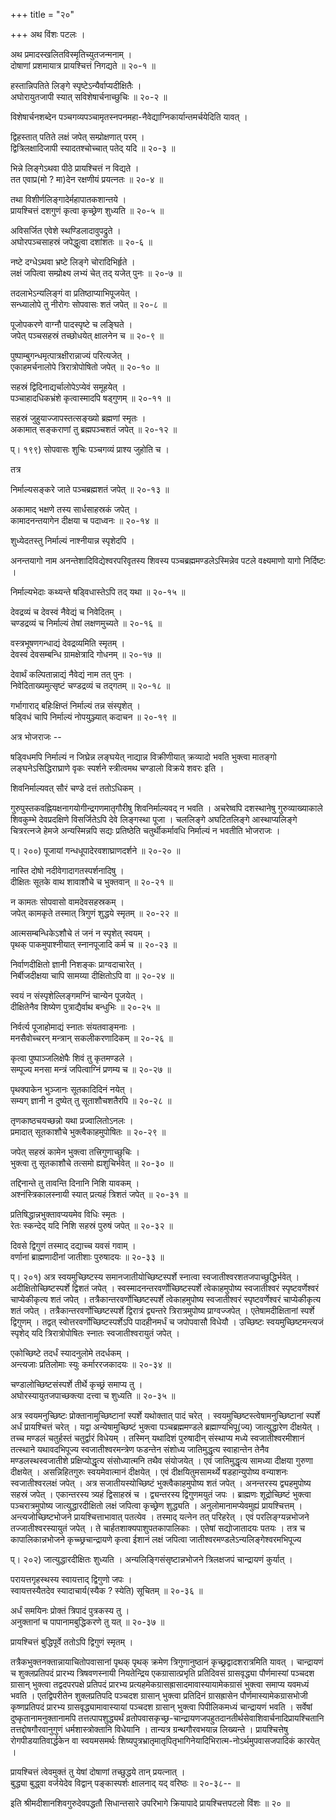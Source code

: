 +++
title = "२०"

+++
अथ विंशः पटलः ।  

अथ प्रमादस्खलितविस्मृतिच्युतजन्मनाम् ।  
दोषाणां प्रशमायात्र प्रायश्चित्तं निगद्यते ॥ २०-१ ॥  

हस्तान्निपतिते लिङ्गे स्पृष्टेऽन्यैर्वाप्यदीक्षितैः ।  
अघोरायुतजापी स्यात् सविशेषार्चनाच्छुचिः ॥ २०-२ ॥  

विशेषार्चनशब्देन पञ्चगव्यपञ्चामृतस्नपनमहा-नैवेद्याग्निकार्यान्तमर्चयेदिति यावत् ।  

द्विहस्तात् पतिते लक्षं जपेत् सम्प्रोक्षणात् परम् ।  
द्वित्रिलक्षादिजापी स्यादतश्चोच्चात् पतेद् यदि ॥ २०-३ ॥  

भिन्ने लिङ्गेऽथवा पीठे प्रायश्चित्तं न विद्यते ।  
तत एवाप्र(मो ? मा)देन रक्षणीयं प्रयत्नतः ॥ २०-४ ॥  

तथा विशीर्णलिङ्गादेर्महापातकशान्तये ।  
प्रायश्चित्तं दशगुणं कृत्वा कृच्छ्रेण शुध्यति ॥ २०-५ ॥  

अविसर्जित एवेशे स्थण्डिलादावुपद्रुते ।  
अघोरपञ्चसाहस्रं जपेद्धुत्वा दशांशतः ॥ २०-६ ॥  

नष्टे दग्धेऽथवा भ्रष्टे लिङ्गे चोरादिभिर्हृते ।  
लक्षं जपित्वा सम्प्रोक्ष्य लभ्यं चेत् तद् यजेत् पुनः ॥ २०-७ ॥  

तदलाभेऽन्यलिङ्गं वा प्रतिष्ठाप्याभिपूजयेत् ।  
सन्ध्यालोपे तु नीरोगः सोपवासः शतं जपेत् ॥ २०-८ ॥  

पूजोपकरणे वाग्नौ पादस्पृष्टे च लङ्घिते ।  
जपेत् पञ्चसहस्रं तच्छोधयेत् क्षालनेन च ॥ २०-९ ॥  

पुष्पाम्बुगन्धमृत्पात्रक्षीरान्नाज्यं परित्यजेत् ।  
एकाहमर्चनालोपे त्रिरात्रोपोषितो जपेत् ॥ २०-१० ॥  

सहस्रं द्विदिनाद्यर्चालोपेऽप्येवं समूहयेत् ।  
पञ्चाहादधिकभ्रंशे कृत्वास्मादपि षड्गुणम् ॥ २०-११ ॥  

सहस्रं जुहुयाज्जापस्तत्सङ्ख्यो ब्रह्मणां स्मृतः ।  
अकामात् सङ्कराणां तु ब्रह्मपञ्चशतं जपेत् ॥ २०-१२ ॥  

प्। १९९) सोपवासः शुचिः पञ्चगव्यं प्राश्य जुहोति च ।  

तत्र  

निर्माल्यसङ्करे जाते पञ्चब्रह्मशतं जपेत् ॥ २०-१३ ॥  

अकामाद् भक्षणे तस्य सार्धसाहस्रकं जपेत् ।  
कामादनन्तयागेन दीक्षया च पदाध्वनः ॥ २०-१४ ॥  

शुध्येदतस्तु निर्माल्यं नाश्नीयान्न स्पृशेदपि ।  

अनन्तयागो नाम अनन्तेशादिविद्येश्वरपरिवृतस्य शिवस्य पञ्चब्रह्ममण्डलेऽस्मिन्नेव पटले वक्ष्यमाणो यागो निर्दिष्टः ।  

निर्माल्यभेदाः कथ्यन्ते षड्विधास्तेऽपि तद् यथा ॥ २०-१५ ॥  

देवद्रव्यं च देवस्वं नैवेद्यं च निवेदितम् ।  
चण्डद्रव्यं च निर्माल्यं तेषां लक्षणमुच्यते ॥ २०-१६ ॥  

वस्त्रभूषणगन्धाद्यं देवद्रव्यमिति स्मृतम् ।  
देवस्वं देवसम्बन्धि ग्रामक्षेत्रादि गोधनम् ॥ २०-१७ ॥  

देवार्थं कल्पितान्नाद्यं नैवेद्यं नाम तत् पुनः ।  
निवेदिताख्यमुत्सृष्टं चण्डद्रव्यं च तद्गतम् ॥ २०-१८ ॥  

गर्भागाराद् बहिःक्षिप्तं निर्माल्यं तन्न संस्पृशेत् ।  
षड्विधं चापि निर्माल्यं नोपयुञ्ज्यात् कदाचन ॥ २०-१९ ॥  

अत्र भोजराजः --  

षड्विधमपि निर्माल्यं न जिघ्रेन्न लङ्घयेत् नाद्यान्न विक्रीणीयात् क्रव्यादो भवति भुक्त्वा मातङ्गो लङ्घनेऽसिद्धिराघ्राणे वृकः स्पर्शने स्त्रीत्वमथ चण्डालो विक्रये शवरः इति ।  

शिवनिर्माल्यवत् सौरं चण्डे दत्तं ततोऽधिकम् ।  

गुरुपुस्तकवह्नियक्षनागयोगीन्द्रगणमातृगौरीषु शिवनिर्माल्यवद् न भवति । अचरेष्वपि दशस्थानेषु गुरुव्याख्याकाले शिवकुम्भे देवप्रदक्षिणे विसर्जितेऽपि देवे लिङ्गस्था पूजा । चललिङ्गे अघटितलिङ्गे आस्थाप्यलिङ्गे चित्ररत्नजे हेमजे अन्यस्मिन्नपि सद्यः प्रतिष्ठेति चतुर्थीकर्मावधि निर्माल्यं न भवतीति भोजराजः ।  

प्। २००) पूजायां गन्धधूपादेरवशाघ्राणदर्शने ॥ २०-२० ॥  

नास्ति दोषो नदीवेगादागतस्पर्शनादिषु ।  
दीक्षितः सूतके वाथ शावाशौचे च भुक्तवान् ॥ २०-२१ ॥  

न कामतः सोपवासो वामदेवसहस्रकम् ।  
जपेत् कामकृते तस्मात् त्रिगुणं शुद्धये स्मृतम् ॥ २०-२२ ॥  

आत्मसम्बन्धिकेऽशौचे तं जनं न स्पृशेत् स्वयम् ।  
पृथक् पाकमुपाश्नीयात् स्नानपूजादि कर्म च ॥ २०-२३ ॥  

निर्वाणदीक्षितो ज्ञानी निशङ्कः प्राग्वदाचारेत् ।  
निर्बीजदीक्षया चापि सामय्या दीक्षितोऽपि वा ॥ २०-२४ ॥  

स्वयं न संस्पृशेल्लिङ्गमग्निं चान्येन पूजयेत् ।  
दीक्षितेनैव शिष्येण पुत्राद्यैर्वाथ बन्धुभिः ॥ २०-२५ ॥  

निर्वर्त्य पूजाहोमाद्यं स्नातः संयतवाङ्मनाः ।  
मनसैवोच्चरन् मन्त्रान् सकलीकरणादिकम् ॥ २०-२६ ॥  

कृत्वा पुष्पाञ्जलिक्षेपैः शिवं तु कृतमण्डले ।  
सम्पूज्य मनसा मन्त्रं जपित्वाग्निं प्रणम्य च ॥ २०-२७ ॥  

पृथक्पाकेन भुञ्जानः सूतकादिदिनं नयेत् ।  
सम्यग् ज्ञानी न दुष्येत् तु सूताशौचशतैरपि ॥ २०-२८ ॥  

तृणकाष्ठचयच्छन्नो यथा प्रज्वालितोऽनलः ।  
प्रमादात् सूतकाशौचे भुक्त्वैकाहमुपोषितः ॥ २०-२९ ॥  

जपेत् सहस्रं कामेन भुक्त्वा तत्त्रिगुणाच्छुचिः ।  
भुक्त्वा तु सूतकाशौचे तत्समो ह्यशुचिर्भवेत् ॥ २०-३० ॥  

तद्दिनान्ते तु तावन्ति दिनानि निशि यावकम् ।  
अश्नंस्त्रिकालस्नायी स्यात् प्रत्यहं त्रिशतं जपेत् ॥ २०-३१ ॥  

प्रतिषिद्धान्नभुक्तावप्ययमेव विधिः स्मृतः ।  
रेतः स्कन्देद् यदि निशि सहस्रं पुरुषं जपेत् ॥ २०-३२ ॥  

दिवसे द्विगुणं तस्माद् दद्याच्च यवसं गवाम् ।  
वर्णानां ब्राह्मणादीनां जातीशाः पुरुषादयः ॥ २०-३३ ॥  

प्। २०१) अत्र स्वयमुच्छिष्टस्य समानजातीयोच्छिष्टस्पर्शे स्नात्वा स्वजातीश्वरशतजपाच्छुद्धिर्भवेत् । अदीक्षितोच्छिष्टस्पर्शे द्विशतं जपेत् । स्वस्मादनन्तरवर्णोच्छिष्टस्पर्शे त्वेकाहमुपोष्य स्वजातीश्वरं स्पृष्टवर्णेश्वरं चाप्येकीकृत्य शतं जपेत् । तत्रैकान्तरवर्णोच्छिष्टस्पर्शे त्वेकाहमुपोष्य स्वजातीश्वरं स्पृष्टवर्णेश्वरं चाप्येकीकृत्य शतं जपेत् । तत्रैकान्तरवर्णोच्छिष्टस्पर्शे द्विरात्रं द्व्यन्तरे त्रिरात्रमुपोष्य प्राग्वज्जपेत् । एतेषामदीक्षितानां स्पर्शे द्विगुणम् । तद्वत् स्वोत्तरवर्णोच्छिष्टस्पर्शेऽपि पादहीनमर्धं च जपोपवासौ विधेयौ । उच्छिष्टः स्वयमुच्छिष्टमन्त्यजं स्पृशेद् यदि त्रिरात्रोपोषितः स्नातः स्वजातीश्वरायुतं जपेत् ।  

एकोच्छिष्टे तदर्धं स्यादनुलोमे तदर्धकम् ।  
अन्त्यजाः प्रतिलोमाः स्युः कर्माररजकादयः ॥ २०-३४ ॥  

चण्डालोच्छिष्टसंस्पर्शे तीर्थे कृच्छ्रं समाप्य तु ।  
अघोरस्यायुतजपाच्छक्त्या दत्त्वा च शुध्यति ॥ २०-३५ ॥  

अत्र स्वयमनुच्छिष्टः प्रोक्तानामुच्छिष्टानां स्पर्शे यथोक्तात् पादं चरेत् । स्वयमुच्छिष्टस्त्वेषामनुच्छिष्टानां स्पर्शे अर्धं प्रायश्चित्तं चरेत् । यद्वा अन्येषामुच्छिष्टं भुक्त्वा पञ्चब्रह्ममण्डले ब्रह्माण्यभिपू(ज्य) जात्युद्धारेण दीक्षयेत् । तच्च मण्डलं चतुर्हस्तं चतुर्द्वारं विधेयम् । तस्मिन् यथादिशं पुरुषादीन् संस्थाप्य मध्ये स्वजातीश्वरमीशानं तत्स्थाने यथावदभिपूज्य स्वजातीश्वरमन्त्रेण फडन्तेन संशोध्य जातिमुद्धृत्य स्वाहान्तेन तेनैव मण्डलस्थस्वजातीशे प्रक्षिप्योद्धृत्य संसोध्यात्मनि तथैव संयोजयेत् । एवं जातिमुद्धृत्य सामध्या दीक्षया गुरुणा दीक्षयेत् । असन्निहितगुरुः स्वयमेवात्मानं दीक्षयेत् । एवं दीक्षयितुमसामर्थ्ये षडहान्युपोष्य वन्याशनः स्वजातीश्वरलक्षं जपेत् । अत्र सजातीयस्योच्छिष्टं भुक्त्वैकाहमुपोष्य शतं जपेत् । अनन्तरस्य द्व्यहमुपोष्य सहस्रं जपेत् । एकान्तरस्य त्र्यहं द्विसाहस्रं च । द्व्यन्तरस्य द्विगुणमयुतं जपः । ब्राह्मणः शूद्रोच्छिष्टं भुक्त्वा पञ्चरात्रमुपोष्य जात्युद्धारदीक्षितो लक्षं जपित्वा कृच्छ्रेण शुद्ध्यति । अनुलोमानामप्येवमुह्यं प्रायश्चित्तम् । अन्त्यजोच्छिष्टभोजने प्रायश्चित्ताभावात् पतत्येव । तस्माद् यत्नेन तत् परिहरेत् । एवं परलिङ्ग्यन्नभोजने तज्जातीश्वरस्यायुतं जपेत् । ते चार्हतशाक्यपाशुपतकापालिकाः । एतेषां सद्योजातादयः पतयः । तत्र च कापालिकान्नभोजने कृच्च्छ्रचान्द्रायणे कृत्वा ईशानं लक्षं जपित्वा जातीश्वरमण्डलेऽन्यलिङ्गेश्वरमभिपूज्य   

प्। २०२) जात्युद्धारदीक्षितः शुध्यति । अन्यलिङ्गिसंसृष्टान्नभोजने त्रिलक्षजपं चान्द्रायणं कुर्यात् ।  

परायत्तगृहस्थस्य स्वायत्ताद् द्विगुणो जपः ।  
स्वायत्तस्यैतदेव स्यादाचार्य(स्यैक ? स्येति) सूचितम् ॥ २०-३६ ॥  

अर्धं समयिनः प्रोक्तं त्रिपादं पुत्रकस्य तु ।  
अनुक्तानां च पापानामबुद्धिकरणे तु यत् ॥ २०-३७ ॥  

प्रायश्चित्तं बुद्धिपूर्वे ततोऽपि द्विगुणं स्मृतम् ।  

तत्रैकभुक्तनक्तान्नायाचितोपवासानां पृथक् पृथक् क्रमेण त्रिगुणानुष्ठानं कृच्छ्रद्वादशरात्रमिति यावत् । चान्द्रायणं च शुक्लप्रतिपदं प्रारभ्य त्रिषवणस्नायी नियतेन्द्रिय एकग्रासात्प्रभृति प्रतिदिवसं ग्रासवृद्ध्या पौर्णमास्यां पञ्चदश ग्रासान् भुक्त्वा तद्वदपरपक्षे प्रतिपदं प्रारभ्य प्रत्यहमेकग्रासह्रासादमावास्यायामेकग्रासं भुक्त्वा समाप्य यवमध्यं भवति । एतद्विपरीतेन शुक्लप्रतिपदि पञ्चदश ग्रासान् भुक्त्वा प्रतिदिनं ग्रासह्रासेन पौर्णमास्यामेकग्रासभोजी कृष्णप्रतिपदं प्रारभ्य ग्रासवृद्ध्यामावास्यायां पञ्चदश ग्रासान् भुक्त्वा पिपीलिकमध्यं चान्द्रायणं भवति । सर्वेषां दुष्कृतानामनुक्तानामपि तत्तत्पापशुद्ध्यर्थं व्रतोपवासकृच्छ्र-चान्द्रायणजपहुतदानतीर्थसेवाशिवार्चनादिप्रायश्चितानि तत्तद्दोषगौरवानुगुणं धर्मशास्त्रोक्तानि विधेयानि । तान्यत्र ग्रन्थगौरवभयान्न लिख्यन्ते । प्रायश्चित्तेषु रोगपीडयातिवार्द्धकेन वा स्वयमसमर्थः शिष्यपुत्रभ्रातृमातृपितृभागिनेयादिभिरात्म-नोऽर्थमुपवासजपादिकं कारयेत् ।  

प्रायश्चित्तं त्वेवमुक्तं तु येषां दोषाणां तच्छुद्धये तान् प्रयत्नात् ।  
बुद्ध्या बुद्ध्वा वर्जयेदेव विद्वान् पङ्कास्पर्शः क्षालनाद् यद् वरिष्ठः ॥ २०-३८-- ॥  

इति श्रीमदीशानशिवगुरुदेवपद्धतौ सिधान्तसारे उपरिभागे क्रियापादे प्रायश्चित्तपटलो विंशः ॥ २० ॥  
